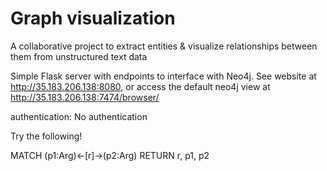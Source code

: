 # Graph visualization

A collaborative project to extract entities & visualize relationships between them from unstructured text data 

Simple Flask server with endpoints to interface with Neo4j. See website at http://35.183.206.138:8080, or access the default neo4j view at http://35.183.206.138:7474/browser/

authentication: No authentication

Try the following!

MATCH (p1:Arg)<-[r]->(p2:Arg) RETURN r, p1, p2
